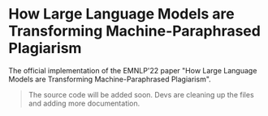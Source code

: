 # How Large Language Models are Transforming Machine-Paraphrased Plagiarism
The official implementation of the EMNLP'22 paper "How Large Language Models are Transforming Machine-Paraphrased Plagiarism".

> The source code will be added soon. Devs are cleaning up the files and adding more documentation.
